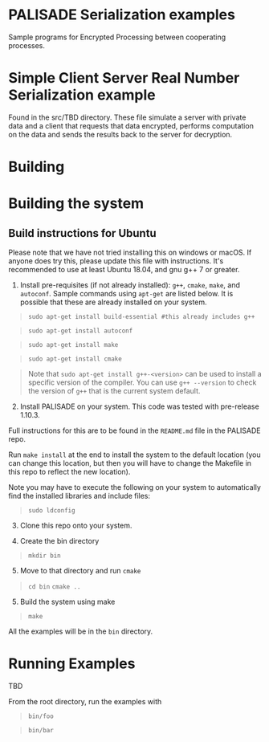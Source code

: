 # PALISADE Serialization examples

Sample programs for Encrypted Processing between cooperating processes.

# Simple Client Server Real Number Serialization example 

Found in the src/TBD directory. These file simulate a server with private data and a client that requests that data encrypted, performs computation on the data and sends the results back to the server for decryption. 


# Building

Building the system
===================

Build instructions for Ubuntu
---------

Please note that we have not tried installing this on windows or
macOS. If anyone does try this, please update this file with
instructions.  It's recommended to use at least Ubuntu 18.04, and gnu g++ 7 or greater.


1. Install pre-requisites (if not already installed):
`g++`, `cmake`, `make`, and `autoconf`. Sample commands using `apt-get` are listed below. It is possible that these are already installed on your system.

> `sudo apt-get install build-essential #this already includes g++`

> `sudo apt-get install autoconf`

> `sudo apt-get install make`

> `sudo apt-get install cmake`

> Note that `sudo apt-get install g++-<version>` can be used to
install a specific version of the compiler. You can use `g++
--version` to check the version of `g++` that is the current system
default.

2. Install PALISADE on your system. This code was tested with pre-release 1.10.3.

Full instructions for this are to be found in the `README.md` file in the PALISADE repo. 

Run `make install` at the end to install the system to the default
location (you can change this location, but then you will have to
change the Makefile in this repo to reflect the new location).

Note you may have to execute the following on your system to
automatically find the installed libraries and include files:

> `sudo ldconfig`

3. Clone this repo onto your system.

4. Create the bin directory

> `mkdir bin`

5. Move to that directory and run `cmake`

> `cd bin`
> `cmake ..`

5. Build the system using make

> `make`

All the examples will be in the `bin` directory.

Running Examples
=======================

TBD

From the root directory, run the  examples with 

> `bin/foo`

> `bin/bar`


